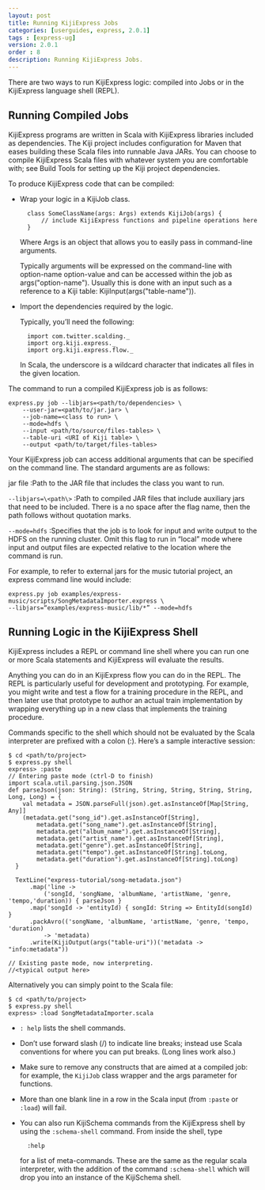 ```yaml
---
layout: post
title: Running KijiExpress Jobs
categories: [userguides, express, 2.0.1]
tags : [express-ug]
version: 2.0.1
order : 8
description: Running KijiExpress Jobs.
---
```


There are two ways to run KijiExpress logic: compiled into Jobs or in the KijiExpress language shell (REPL).

## Running Compiled Jobs

KijiExpress programs are written in Scala with KijiExpress libraries included as dependencies. The Kiji project includes configuration for Maven that eases building these Scala files into runnable Java JARs. You can choose to compile KijiExpress Scala files with whatever system you are comfortable with; see Build Tools for setting up the Kiji project dependencies.

To produce KijiExpress code that can be compiled:

* Wrap your logic in a KijiJob class.

        class SomeClassName(args: Args) extends KijiJob(args) {
            // include KijiExpress functions and pipeline operations here
        }

    Where Args is an object that allows you to easily pass in command-line arguments.

    Typically arguments will be expressed on the command-line with   option-name option-value and can be accessed within the job as args("option-name"). Usually this is done with an input such as a reference to a Kiji table: KijiInput(args("table-name")).

* Import the dependencies required by the logic.

    Typically, you’ll need the following:

        import com.twitter.scalding._
        import org.kiji.express._
        import org.kiji.express.flow._

    In Scala, the underscore is a wildcard character that indicates all files in the given location.

The command to run a compiled KijiExpress job is as follows:

    express.py job --libjars=<path/to/dependencies> \
        --user-jar=<path/to/jar.jar> \
        --job-name=<class to run> \
        --mode=hdfs \
        --input <path/to/source/files-tables> \
        --table-uri <URI of Kiji table> \
        --output <path/to/target/files-tables>

Your KijiExpress job can access additional arguments that can be specified on the command line. The
standard arguments are as follows:

jar file
:Path to the JAR file that includes the class you want to run.

`--libjars=\<path\>`
:Path to compiled JAR files that include auxiliary jars that need to be included. There
is a no space after the flag name, then the path follows without quotation marks.

`--mode=hdfs`
:Specifies that the job is to look for input and write output to the HDFS on the running
cluster. Omit this flag to run in “local” mode where input and output files are expected
relative to the location where the command is run.

For example, to refer to external jars for the music tutorial project, an express command
line would include:

    express.py job examples/express-music/scripts/SongMetadataImporter.express \
    --libjars=“examples/express-music/lib/*” --mode=hdfs

## Running Logic in the KijiExpress Shell

KijiExpress includes a REPL or command line shell where you can run one or more Scala
statements and KijiExpress will evaluate the results.

Anything you can do in an KijiExpress flow you can do in the REPL. The REPL is particularly
useful for development and prototyping. For example, you might write and test a flow for a
training procedure in the REPL, and then later use that prototype to author an actual train
implementation by wrapping everything up in a new class that implements the training procedure.

Commands specific to the shell which should not be evaluated by the Scala interpreter are
prefixed with a colon (:). Here’s a sample interactive session:

    $ cd <path/to/project>
    $ express.py shell
    express> :paste
    // Entering paste mode (ctrl-D to finish)
    import scala.util.parsing.json.JSON
    def parseJson(json: String): (String, String, String, String, String, Long, Long) = {
        val metadata = JSON.parseFull(json).get.asInstanceOf[Map[String, Any]]
        (metadata.get("song_id").get.asInstanceOf[String],
            metadata.get("song_name").get.asInstanceOf[String],
            metadata.get("album_name").get.asInstanceOf[String],
            metadata.get("artist_name").get.asInstanceOf[String],
            metadata.get("genre").get.asInstanceOf[String],
            metadata.get("tempo").get.asInstanceOf[String].toLong,
            metadata.get("duration").get.asInstanceOf[String].toLong)
      }

      TextLine("express-tutorial/song-metadata.json")
          .map('line ->
              ('songId, 'songName, 'albumName, 'artistName, 'genre, 'tempo,'duration)) { parseJson }
          .map('songId -> 'entityId) { songId: String => EntityId(songId) }
          .packAvro(('songName, 'albumName, 'artistName, 'genre, 'tempo, 'duration)
              -> 'metadata)
          .write(KijiOutput(args("table-uri"))('metadata -> "info:metadata"))

    // Existing paste mode, now interpreting.
    //<typical output here>

Alternatively you can simply point to the Scala file:

    $ cd <path/to/project>
    $ express.py shell
    express> :load SongMetadataImporter.scala


* `: help` lists the shell commands.

* Don’t use forward slash (/) to indicate line breaks; instead use Scala conventions for
where you can put breaks. (Long lines work also.)

* Make sure to remove any constructs that are aimed at a compiled job: for example, the
`KijiJob` class wrapper and the args parameter for functions.

* More than one blank line in a row in the Scala input (from `:paste` or `:load`) will fail.

* You can also run KijiSchema commands from the KijiExpress shell by using the `:schema-shell`
  command.  From inside the shell, type

        :help

   for a list of meta-commands.  These are the same as the regular scala interpreter, with the
addition of the command `:schema-shell` which will drop you into an instance of the KijiSchema
shell.
